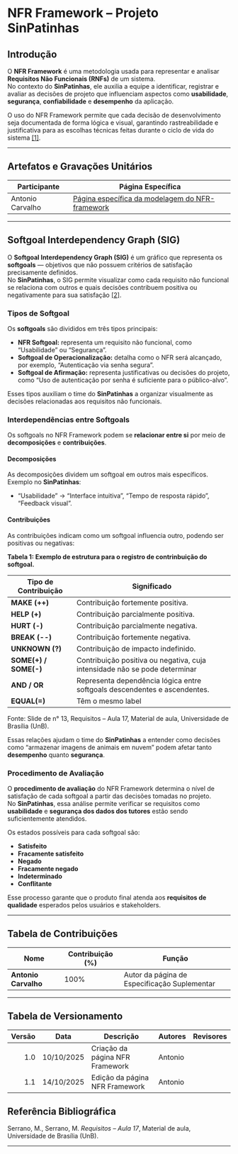 # NFR Framework – Projeto SinPatinhas

## Introdução

O **NFR Framework** é uma metodologia usada para representar e analisar **Requisitos Não Funcionais (RNFs)** de um sistema.  
No contexto do **SinPatinhas**, ele auxilia a equipe a identificar, registrar e avaliar as decisões de projeto que influenciam aspectos como **usabilidade**, **segurança**, **confiabilidade** e **desempenho** da aplicação.  

O uso do NFR Framework permite que cada decisão de desenvolvimento seja documentada de forma lógica e visual, garantindo rastreabilidade e justificativa para as escolhas técnicas feitas durante o ciclo de vida do sistema <a id="anchor_1" href="#REF1">[1]</a>.  

---

## Artefatos e Gravações Unitários

| Participante | Página Específica |
|---------------|------------------|
| Antonio Carvalho | [Página específica da modelagem do NFR-framework](/agilidade/individuais/antonio/nfr_frame.md) |

---

## Softgoal Interdependency Graph (SIG)

O **Softgoal Interdependency Graph (SIG)** é um gráfico que representa os **softgoals** — objetivos que não possuem critérios de satisfação precisamente definidos.  
No **SinPatinhas**, o SIG permite visualizar como cada requisito não funcional se relaciona com outros e quais decisões contribuem positiva ou negativamente para sua satisfação <a id="anchor_2" href="#REF2">[2]</a>.

### Tipos de Softgoal

Os **softgoals** são divididos em três tipos principais:

- **NFR Softgoal:** representa um requisito não funcional, como “Usabilidade” ou “Segurança”.
- **Softgoal de Operacionalização:** detalha como o NFR será alcançado, por exemplo, “Autenticação via senha segura”.
- **Softgoal de Afirmação:** representa justificativas ou decisões do projeto, como “Uso de autenticação por senha é suficiente para o público-alvo”.

Esses tipos auxiliam o time do **SinPatinhas** a organizar visualmente as decisões relacionadas aos requisitos não funcionais.

### Interdependências entre Softgoals

Os softgoals no NFR Framework podem se **relacionar entre si** por meio de **decomposições** e **contribuições**.

#### Decomposições

As decomposições dividem um softgoal em outros mais específicos.  
Exemplo no **SinPatinhas**:
- “Usabilidade” → “Interface intuitiva”, “Tempo de resposta rápido”, “Feedback visual”.

#### Contribuições

As contribuições indicam como um softgoal influencia outro, podendo ser positivas ou negativas:

**Tabela 1: Exemplo de estrutura para o registro de contrinbuição do softgoal.**

| Tipo de Contribuição | Significado                                                                  |
|----------------------|------------------------------------------------------------------------------|
| **MAKE (++)**        | Contribuição fortemente positiva.                                            |
| **HELP (+)**         | Contribuição parcialmente positiva.                                          |
| **HURT (-)**         | Contribuição parcialmente negativa.                                          |
| **BREAK (--)**       | Contribuição fortemente negativa.                                            |
| **UNKNOWN (?)**      | Contribuição de impacto indefinido.                                          |
| **SOME(+) / SOME(-)**| Contribuição positiva ou negativa, cuja intensidade não se pode determinar   |
| **AND / OR**         | Representa dependência lógica entre softgoals descendentes e ascendentes.    |
| **EQUAL(=)**         | Têm o mesmo label                                                            |

Fonte: Slide de n° 13, Requisitos – Aula 17, Material de aula, Universidade de Brasília (UnB).

Essas relações ajudam o time do **SinPatinhas** a entender como decisões como “armazenar imagens de animais em nuvem” podem afetar tanto **desempenho** quanto **segurança**.

### Procedimento de Avaliação

O **procedimento de avaliação** do NFR Framework determina o nível de satisfação de cada softgoal a partir das decisões tomadas no projeto.  
No **SinPatinhas**, essa análise permite verificar se requisitos como **usabilidade** e **segurança dos dados dos tutores** estão sendo suficientemente atendidos.  

Os estados possíveis para cada softgoal são:
- **Satisfeito**
- **Fracamente satisfeito**
- **Negado**
- **Fracamente negado**
- **Indeterminado**
- **Conflitante**

Esse processo garante que o produto final atenda aos **requisitos de qualidade** esperados pelos usuários e stakeholders.

---

## Tabela de Contribuições

| **Nome**            | **Contribuição (%)** | **Função**                                 |
|----------------------|----------------------|--------------------------------------------|
| **Antonio Carvalho** | 100%                 | Autor da página de Especificação Suplementar |

---

## Tabela de Versionamento

| Versão | Data       | Descrição                                   | Autores  | Revisores |
|-------:|------------|----------------------------------------------|----------|-----------|
| 1.0    | 10/10/2025 | Criação da página NFR Framework | Antonio |         |
| 1.1    | 14/10/2025 | Edição da página NFR Framework | Antonio |         |

## Referência Bibliográfica

Serrano, M., Serrano, M. *Requisitos – Aula 17*, Material de aula, Universidade de Brasília (UnB).


---